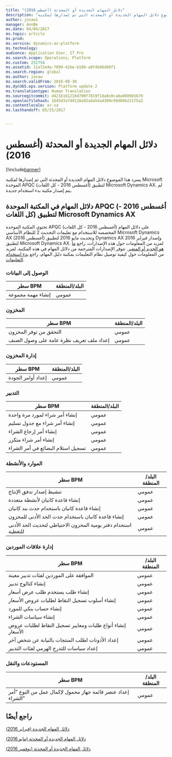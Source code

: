 ```yaml
---
title: "دلائل المهام الجديدة أو المحدثة (أغسطس 2016)"
description: "يسرد هذا الموضوع دلائل المهام الجديدة أو المحدثة التي تم إصدارها لمكتبة Microsoft الموحدة APQC (أغسطس 2016 - كل اللغات) لتطبيق Microsoft Dynamics AX. لم يتم إصدار مكتبة بدء استخدام جديدة."
author: josaw1
manager: AnnBe
ms.date: 04/04/2017
ms.topic: article
ms.prod: 
ms.service: dynamics-ax-platform
ms.technology: 
audience: Application User, IT Pro
ms.search.scope: Operations, Platform
ms.custom: 252754
ms.assetid: 11a72e4a-7899-42be-b180-a0f4b86d88f1
ms.search.region: global
ms.author: josaw
ms.search.validFrom: 2016-08-30
ms.dyn365.ops.version: Platform update 2
ms.translationtype: Human Translation
ms.sourcegitcommit: d421b161216d700f7819f1da8c0ca8ad089b5670
ms.openlocfilehash: 1645d3a749128a92a4a54ad309c99d69b221f5a2
ms.contentlocale: ar-sa
ms.lasthandoff: 05/25/2017


---
```


# <a name="new-or-updated-task-guides-august-2016"></a>دلائل المهام الجديدة أو المحدثة (أغسطس 2016)

[!include[banner](../includes/banner.md)]


يسرد هذا الموضوع دلائل المهام الجديدة أو المحدثة التي تم إصدارها لمكتبة Microsoft الموحدة APQC (أغسطس 2016 - كل اللغات) لتطبيق Microsoft Dynamics AX. لم يتم إصدار مكتبة بدء استخدام جديدة.

<a name="task-guides-in-the-august-2016---all-languages-apqc-unified-library-for-microsoft-dynamics-ax"></a>[]()دلائل المهام في المكتبة الموحدة APQC (أغسطس 2016 - كل اللغات) لتطبيق Microsoft Dynamics AX
---------------------------------------------------------------------------------------------------

تحتوي المكتبة الموحدة APQC (أغسطس 2016 - كل اللغات) على دلائل المهام المخصصة للاستخدام مع تعليمات التحديث 2 للنظام الأساسي Microsoft Dynamics AX (أغسطس 2016) وتحديث مايو 2016 لتطبيق Dynamics AX وإصدار فبراير 2016 لتطبيق Microsoft Dynamics AX. لمزيد من المعلومات حول هذه الإصدارات، راجع [ما هو الجديد أو المتغير](whats-new-changed.md). تتوفر الإصدارات المترجمة من دلائل المهام في هذه المكتبة. لمزيد من المعلومات حول كيفية توصيل نظام التعليمات بمكتبة دليل المهام، راجع [بدء استخدام التعليمات](help-overview.md).

### <a name="data-access"></a>الوصول إلى البيانات

| سطر BPM           | البلد/المنطقة |
|--------------------|----------------|
| إنشاء مهمة مجموعة | عمومي         |

### <a name="inventory"></a>المخزون

| سطر BPM                                | البلد/المنطقة |
|-----------------------------------------|----------------|
| التحقق من توفر المخزون         | عمومي         |
| إعداد ملف تعريف نظرة عامة على وصول الصنف | عمومي         |

### <a name="inventory-management"></a>إدارة المخزون

| سطر BPM              | البلد/المنطقة |
|-----------------------|----------------|
| إعداد أوامر الجودة | عمومي         |

### <a name="procurement"></a>التدبير

| سطر BPM                                          | البلد/المنطقة |
|---------------------------------------------------|----------------|
| إنشاء أمر شراء لمورد مرة واحدة   | عمومي         |
| إنشاء أمر شراء مع جدول تسليم  | عمومي         |
| إنشاء أمر إرجاع الشراء                    | عمومي         |
| إنشاء أمر شراء متكرر                    | عمومي         |
| تسجيل استلام البضائع في أمر الشراء | عمومي         |

### <a name="resource-and-activities"></a>الموارد والأنشطة

| سطر BPM                                                | البلد/المنطقة |
|---------------------------------------------------------|----------------|
| تنشيط إصدار تدفق الإنتاج                      | عمومي         |
| إنشاء قاعدة كانبان لأنشطة متعددة            | عمومي         |
| إنشاء قاعدة كانبان باستخدام حدث بند كانبان          | عمومي         |
| إنشاء قاعدة كانبان باستخدام حدث الحد الأدنى للمخزون        | عمومي         |
| استخدام دفتر يومية المخزون الاحتياطي لتحديث الحد الأدنى للتغطية | عمومي         |

### <a name="supplier-relationship-management"></a>إدارة علاقات الموردين

| سطر BPM                                                           | البلد/المنطقة |
|--------------------------------------------------------------------|----------------|
| الموافقة على الموردين لفئات تدبير معينة                | عمومي         |
| إنشاء كتالوج تدبير                                       | عمومي         |
| إنشاء طلب يستخدم طلب عرض أسعار                              | عمومي         |
| إنشاء أسلوب تسجيل النقاط لطلبات عروض الأسعار                                   | عمومي         |
| إنشاء حساب بنكي للمورد                                       | عمومي         |
| إنشاء سياسات الشراء                                         | عمومي         |
| إنشاء أنواع طلبات ومعايير تسجيل النقاط‬ لطلبات عروض الأسعار            | عمومي         |
| إعداد الأذونات لطلب المنتجات بالنيابة عن شخص آخر | عمومي         |
| إعداد سياسات للتدرج الهرمي لفئات التدبير               | عمومي         |

### <a name="warehouse-and-transportation"></a>المستودعات والنقل

| سطر BPM                                                                    | البلد/المنطقة |
|-----------------------------------------------------------------------------|----------------|
| إعداد عنصر قائمة جهاز محمول لإكمال عمل من النوع "أمر الشراء" | عمومي         |



<a name="see-also"></a>راجع أيضًا
--------

[دلائل المهام الجديدة (فبراير 2016)](new-task-guides-available-february-2016.md)

[دلائل المهام الجديدة أو المحدثة (مايو 2016)](new-updated-task-guides-available-may-2016.md)

[دلائل المهام الجديدة أو المحدثة (نوفمبر 2016)](new-task-guides-november-2016.md)




